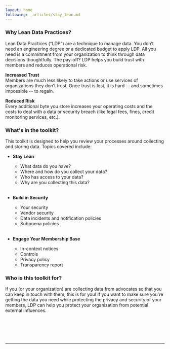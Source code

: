 ```yaml
---
layout: home
following: _articles/stay_lean.md
---
```


### Why Lean Data Practices?

Lean Data Practices (“LDP”) are a technique to manage data.  You don’t need an engineering degree or a dedicated budget to apply LDP.  All you need is a commitment from your organization to think through data decisions thoughtfully.  The pay-off? LDP helps you build trust with members and reduces operational risk.  

**Increased Trust**<br/>
Members are much less likely to take actions or use services of organizations they don’t trust. Once trust is lost, it is hard -- and sometimes impossible -- to regain.

**Reduced Risk**<br/>
Every additional byte you store increases your operating costs and the costs to deal with a data or security breach (like legal fees, fines, credit monitoring services, etc.).

### What's in the toolkit?

This toolkit is designed to help you review your processes around collecting and storing data. Topics covered include:
* **Stay Lean**
    * What data do you have?
    * Where and how do you collect your data?
    * Who has access to your data?
    * Why are you collecting this data? <br/> <br/>

* **Build in Security**
    * Your security
    * Vendor security
    * Data incidents and notification policies
    * Subpoena policies <br/> <br/>
  
* **Engage Your Membership Base**
    * In-context notices
    * Controls
    * Privacy policy
    * Transparency report 

### Who is this toolkit for?

<p>If you (or your organization) are collecting data from advocates so that you can keep in touch with them, this is for you! If you want to make sure you're getting the data you need while protecting the privacy and security of your members, LDP can help you protect your organization from potential external influences.</p>

<br />
<br />
<br />
<br />

---

 
